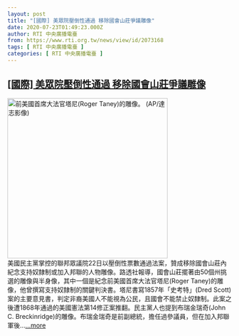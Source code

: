 ```yaml
---
layout: post
title: "[國際] 美眾院壓倒性通過 移除國會山莊爭議雕像"
date: 2020-07-23T01:49:23.000Z
author: RTI 中央廣播電臺
from: https://www.rti.org.tw/news/view/id/2073168
tags: [ RTI 中央廣播電臺 ]
categories: [ RTI 中央廣播電臺 ]
---
```

<!--1595468963000-->
[[國際] 美眾院壓倒性通過 移除國會山莊爭議雕像](https://www.rti.org.tw/news/view/id/2073168)
------

<div>
<img src="https://static.rti.org.tw/assets/thumbnails/2020/07/23/9914f4eaee565bc703bc0549fbde42dd.jpg" width="360" alt="前美國首席大法官塔尼(Roger Taney)的雕像。 (AP/達志影像)" title="前美國首席大法官塔尼(Roger Taney)的雕像。 (AP/達志影像)"><br>美國民主黨掌控的聯邦眾議院22日以壓倒性票數通過法案，贊成移除國會山莊內紀念支持奴隸制或加入邦聯的人物雕像。路透社報導，國會山莊擺著由50個州挑選的雕像與半身像，其中一個是紀念前美國首席大法官塔尼(Roger Taney)的雕像，他曾撰寫支持奴隸制的關鍵判決書。塔尼書寫1857年「史考特」(Dred Scott)案的主要意見書，判定非裔美國人不能視為公民，且國會不能禁止奴隸制。此案之後遭1868年通過的美國憲法第14修正案推翻。民主黨人也提到布瑞金瑞奇(John C. Breckinridge)的雕像。布瑞金瑞奇是前副總統，擔任過參議員，但在加入邦聯軍後...<a target="_blank" href="https://www.rti.org.tw/news/view/id/2073168">...more</a>
</div>
